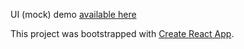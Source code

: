 UI (mock) demo [available here](cozinhe-app.surge.sh)

This project was bootstrapped with [Create React App](https://github.com/facebook/create-react-app).
